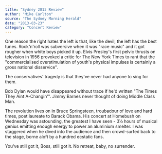 ```yaml
---
title: "Sydney 2013 Review"
author: "Mike Carlton"
source: "The Sydney Morning Herald"
date: "2013-03-23"
category: "Concert Review"
---
```


One reason the right hates the left is that, like the devil, the left has the best tunes. Rock'n'roll was subversive when it was "race music" and it got rougher when white boys picked it up. Elvis Presley's first pelvic thrusts on television in 1956 provoked a critic for The New York Times to rant that the "commercialised overstimulation of youth's physical impulses is certainly a gross national disservice".

The conservatives' tragedy is that they've never had anyone to sing for them.

Bob Dylan would have disappeared without trace if he'd written "The Times They Aint A-Changin"'. Jimmy Barnes never thought of doing Middle Class Man.

The revolution lives on in Bruce Springsteen, troubadour of love and hard times, poet laureate to Barack Obama. His concert at Homebush on Wednesday was astounding, the greatest I have seen - 3½ hours of musical genius emitting enough energy to power an aluminium smelter. I was staggered when he dived into the audience and then crowd-surfed back to the stage, borne aloft by a hundred ecstatic fans.

You've still got it, Boss, still got it. No retreat, baby, no surrender.